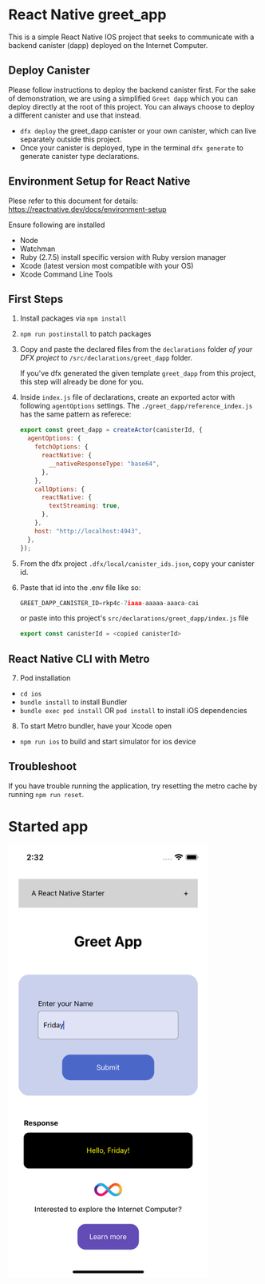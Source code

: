 # React Native greet_app

This is a simple React Native IOS project that seeks to communicate with a backend canister (dapp) deployed on the Internet Computer.

## Deploy Canister
Please follow instructions to deploy the backend canister first.
For the sake of demonstration, we are using a simplified `Greet dapp` which you can deploy directly at the root of this project. You can always choose to deploy a different canister and use that instead.

- `dfx deploy` the greet_dapp canister or your own canister, which can live separately outside this project.
- Once your canister is deployed, type in the terminal `dfx generate` to generate canister type declarations.

## Environment Setup for React Native
Plese refer to this document for details:
https://reactnative.dev/docs/environment-setup

Ensure following are installed
- Node
- Watchman
- Ruby (2.7.5) install specific version with Ruby version manager 
- Xcode (latest version most compatible with your OS) 
- Xcode Command Line Tools

## First Steps
1. Install packages via `npm install`

2. `npm run postinstall` to patch packages

3. Copy and paste the declared files from the `declarations` folder <em>of your DFX project</em> to `/src/declarations/greet_dapp` folder. 

   If you've dfx generated the given template `greet_dapp` from this project, this step will already be done for you.

4. Inside `index.js` file of declarations, create an exported actor with following `agentOptions` settings. The `./greet_dapp/reference_index.js` has the same pattern as referece:
    ``` js
    export const greet_dapp = createActor(canisterId, {
      agentOptions: {
        fetchOptions: {
          reactNative: {
            __nativeResponseType: "base64",
          },
        },
        callOptions: {
          reactNative: {
            textStreaming: true,
          },
        },
        host: "http://localhost:4943",
      },
    });
    ```

5. From the dfx project `.dfx/local/canister_ids.json`, copy your canister id.

6. Paste that id into the .env file like so:
    ```js
    GREET_DAPP_CANISTER_ID=rkp4c-7iaaa-aaaaa-aaaca-cai
    ```
    or paste into this project's `src/declarations/greet_dapp/index.js` file
    ```js 
    export const canisterId = <copied canisterId>
    ```

## React Native CLI with Metro

7. Pod installation
- `cd ios`
- `bundle install` to install Bundler
- `bundle exec pod install` OR `pod install` to install iOS dependencies 

8. To start Metro bundler, have your Xcode open
- `npm run ios` to build and start simulator for ios device


## Troubleshoot

If you have trouble running the application, try resetting the metro cache
by running `npm run reset`.

# Started app

<img src="./src/assets/simulator_screenshot.png?raw=true" width="400">
